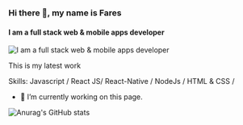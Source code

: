 ### Hi there 👋, my name is Fares
#### I am a full stack web & mobile apps developer
![I am a full stack web & mobile apps developer](https://firebasestorage.googleapis.com/v0/b/ihsan-57dbc.appspot.com/o/ihsan.png?alt=media&token=65677205-38f5-4028-937b-906d77eb11e5)

This is my latest work 

Skills: Javascript / React JS/ React-Native / NodeJs / HTML & CSS / 

- 🔭 I’m currently working on this page. 





![Anurag's GitHub stats](https://github-readme-stats.vercel.app/api?username=faresharmali&count_private=true)
